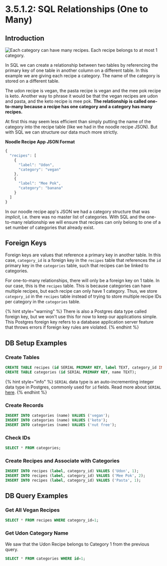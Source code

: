 # 3.5.1.2: SQL Relationships (One to Many)

## Introduction

![Each category can have many recipes. Each recipe belongs to at most 1 category.](../../.gitbook/assets/one-to-many.jpg)

In SQL we can create a relationship between two tables by referencing the primary key of one table in another column on a different table. In this example we are giving each recipe a category. The name of the category is stored on a different table.

The udon recipe is vegan, the pasta recipe is vegan and the mee pok recipe is keto. Another way to phrase it would be that the vegan recipes are udon and pasta, and the keto recipe is mee pok. **The relationship is called one-to-many because a recipe has one category and a category has many recipes.**

At first this may seem less efficient than simply putting the name of the category into the recipe table (like we had in the noodle recipe JSON). But with SQL we can structure our data much more strictly.

**Noodle Recipe App JSON Format**

```javascript
{
  "recipes": [
    {
      "label": "Udon",
      "category": "vegan"
    },
    {
      "label": "Mee Pok",
      "category": "banana"
    }
  ]
}
```

In our noodle recipe app's JSON we had a category structure that was _implicit_, i.e. there was no master list of categories. With SQL and the one-to-many relationship we will ensure that recipes can only belong to one of a set number of categories that already exist.

## Foreign Keys

Foreign keys are values that reference a primary key in another table. In this case, `category_id` is a foreign key in the `recipes` table that references the `id` primary key in the `categories` table, such that recipes can be linked to categories.

For one-to-many relationships, there will only be a foreign key on 1 table. In our case, this is the `recipes` table. This is because categories can have multiple recipes, but each recipe can only have 1 category. Thus, we store `category_id` in the `recipes` table instead of trying to store multiple recipe IDs per category in the `categories` table.

{% hint style="warning" %}
There is also a Postgres data type called foreign key, but we won't use this for now to keep our applications simple. This Postgres foreign key refers to a database application server feature that throws errors if foreign key rules are violated.
{% endhint %}

## DB Setup Examples

### Create Tables

```sql
CREATE TABLE recipes (id SERIAL PRIMARY KEY, label TEXT, category_id INTEGER);
CREATE TABLE categories (id SERIAL PRIMARY KEY, name TEXT);
```

{% hint style="info" %}
`SERIAL` data type is an auto-incrementing integer data type in Postgres, commonly used for `id` fields. Read more about `SERIAL` [here](<https://www.postgresqltutorial.com/postgresql-data-types/#:~:text=Integer%20(%20INT%20)%20is%20a%204,or%20AUTOINCREMENT%20column%20in%20SQLite.>).
{% endhint %}

### Create Records

```sql
INSERT INTO categories (name) VALUES ('vegan');
INSERT INTO categories (name) VALUES ('keto');
INSERT INTO categories (name) VALUES ('nut free');
```

### Check IDs

```sql
SELECT * FROM categories;
```

### Create Recipes and Associate with Categories

```sql
INSERT INTO recipes (label, category_id) VALUES ('Udon', 1);
INSERT INTO recipes (label, category_id) VALUES ('Mee Pok', 2);
INSERT INTO recipes (label, category_id) VALUES ('Pasta', 1);
```

## DB Query Examples

### Get All Vegan Recipes

```sql
SELECT * FROM recipes WHERE category_id=1;
```

### Get Udon Category Name

We saw that the Udon Recipe belongs to Category 1 from the previous query.

```sql
SELECT * FROM categories WHERE id=1;
```

